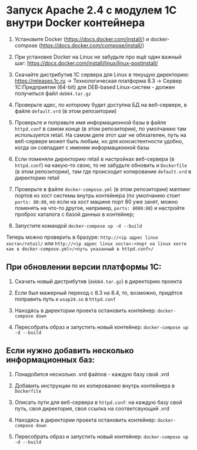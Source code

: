 # Запуск Apache 2.4 с модулем 1С внутри Docker контейнера

1. Установите Docker (https://docs.docker.com/install/) и docker-compose (https://docs.docker.com/compose/install/)

2. При установке Docker на Linux не забудьте про ещё один важный шаг: https://docs.docker.com/install/linux/linux-postinstall/

3. Скачайте дистрибутив 1С сервера для Linux в текущую директорию: https://releases.1c.ru -> Технологическая платформа 8.3 -> Cервер 1С:Предприятия (64-bit) для DEB-based Linux-систем - должен получиться файл `deb64.tar.gz`

4. Проверьте адес, по которому будет доступна БД на веб-сервере, в файле `default.vrd` (в этом репозитории)

5. Проверьте и поправьте имя информационной базы в файле `httpd.conf` в самом конце (в этом репозитории), по умолчанию там используется retail. На самом деле этот шаг не обязателен, путь на веб-сервере может быть любым, но для консистентности удобно, когда он совпадает с именем информационной базы

6. Если поменяли директорию retail в настройках веб-сервера (в `httpd.conf`) на какую-то свою, то не забудьте обновить и `Dockerfile` (в этом репозитории), там где происходит копирование `default.vrd` в директорию retail

7. Проверьте в файле `docker-compose.yml` (в этом репозитории) маппинг портов из хост системы внутрь контейнера (по умолчанию стоит `ports: 80:80`, но если на хост машине порт 80 уже занят, можно поменять на что-то другое, например, `ports: 8000:80`) и настройте проброс каталога с базой данных в контейнер;

8. Запустите командой `docker-compose up -d --build`

Теперь можно проверить в бразуре: `http://<ip адрес linux хоста>/retail/` или  `http://<ip адрес linux хоста>:<порт на linux хосте как в docker-compose.yml>/<путь указанный в httpd.conf>/`


## При обновлении версии платформы 1C:
1. Скачать новый дистрибутив (`deb64.tar.gz`) в директорию проекта

2. Если был мажерный переход с 8.3 на 8.4, то, возможно, придётся поправить путь к `wsap24.so` в `httpd.conf`

3. Находясь в директории проекта остановить контейнер: `docker-compose down`

4. Пересобрать образ и запустить новый контейнер: `docker-compose up -d --build`

## Если нужно добавить несколько информационных баз:
1. Понадобится несколько .vrd файлов - каждую базу свой .vrd

2. Добавить инструкции по их копированию внутрь контейнера в `Dockerfile`

3. Описать пути для веб-сервера в `httpd.conf`: на каждую базу свой путь, своя директория, своя ссылка на соответсвующий .vrd

4. Находясь в директории проекта остановить контейнер: `docker-compose down`

5. Пересобрать образ и запустить новый контейнер: `docker-compose up -d --build`
